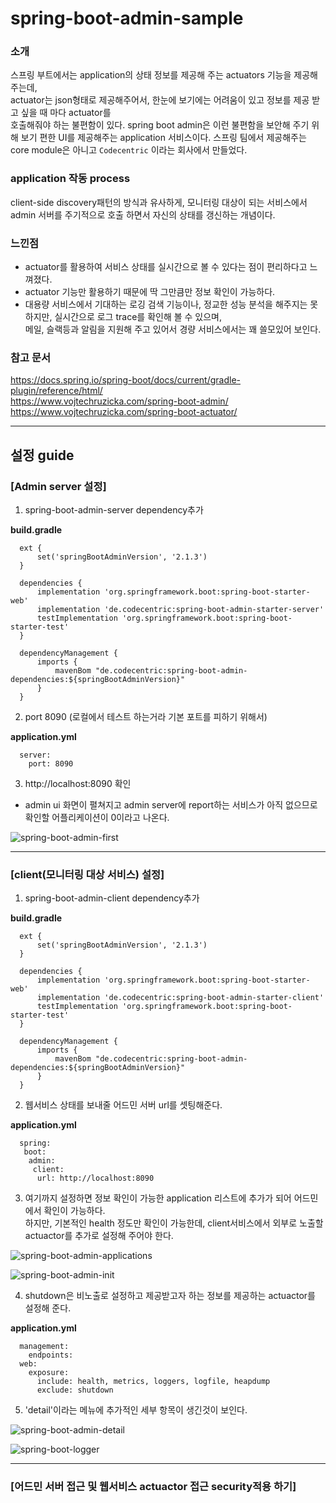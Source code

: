 # spring-boot-admin-sample

###  소개  
스프링 부트에서는 application의 상태 정보를 제공해 주는 actuators 기능을 제공해 주는데,  
actuator는 json형태로 제공해주어서, 한눈에 보기에는 어려움이 있고 정보를 제공 받고 싶을 때 마다 actuator를  
호출해줘야 하는 불편함이 있다. 
spring boot admin은 이런 불편함을 보안해 주기 위해 보기 편한 UI를 제공해주는 application 서비스이다.
스프링 팀에서 제공해주는 core module은 아니고 `Codecentric` 이라는 회사에서 만들었다.

###  application 작동 process  
client-side discovery패턴의 방식과 유사하게, 모니터링 대상이 되는 서비스에서 admin 서버를 주기적으로
호출 하면서 자신의 상태를 갱신하는 개념이다.

### 느낀점  
* actuator를 활용하여 서비스 상태를 실시간으로 볼 수 있다는 점이 편리하다고 느껴졌다.  
* actuator 기능만 활용하기 때문에 딱 그만큼만 정보 확인이 가능하다.  
* 대용량 서비스에서 기대하는 로깅 검색 기능이나, 정교한 성능 분석을 해주지는 못하지만, 실시간으로 로그 trace를 확인해 볼 수 있으며,  
 메일, 슬랙등과 알림을 지원해 주고 있어서 경량 서비스에서는 꽤 쓸모있어 보인다.

### 참고 문서  
https://docs.spring.io/spring-boot/docs/current/gradle-plugin/reference/html/  
https://www.vojtechruzicka.com/spring-boot-admin/  
https://www.vojtechruzicka.com/spring-boot-actuator/  

---

## 설정 guide  

### [Admin server 설정]

1. spring-boot-admin-server dependency추가  

  **build.gradle**
  ~~~
    ext {
        set('springBootAdminVersion', '2.1.3')
    }
    
    dependencies {
        implementation 'org.springframework.boot:spring-boot-starter-web'
        implementation 'de.codecentric:spring-boot-admin-starter-server'
        testImplementation 'org.springframework.boot:spring-boot-starter-test'
    }
    
    dependencyManagement {
        imports {
            mavenBom "de.codecentric:spring-boot-admin-dependencies:${springBootAdminVersion}"
        }
    }
  ~~~

2. port 8090 (로컬에서 테스트 하는거라 기본 포트를 피하기 위해서)

  **application.yml**
  ~~~
    server:
      port: 8090
  ~~~

3. http://localhost:8090 확인
  - admin ui 화면이 펼쳐지고 admin server에 report하는 서비스가 아직 없으므로 확인할 어플리케이션이 0이라고 나온다.

![spring-boot-admin-first](https://user-images.githubusercontent.com/6405201/54019139-c8887d00-41cd-11e9-8987-e3316fbbc740.png)

---

### [client(모니터링 대상 서비스) 설정]

1. spring-boot-admin-client dependency추가  

  **build.gradle**
  ~~~
    ext {
        set('springBootAdminVersion', '2.1.3')
    }
    
    dependencies {
        implementation 'org.springframework.boot:spring-boot-starter-web'
        implementation 'de.codecentric:spring-boot-admin-starter-client'
        testImplementation 'org.springframework.boot:spring-boot-starter-test'
    }
    
    dependencyManagement {
        imports {
            mavenBom "de.codecentric:spring-boot-admin-dependencies:${springBootAdminVersion}"
        }
    }
  ~~~

2. 웹서비스 상태를 보내줄 어드민 서버 url를 셋팅해준다. 

  **application.yml**
  ~~~
    spring:
     boot:
      admin:
       client:
        url: http://localhost:8090
  ~~~

3. 여기까지 설정하면 정보 확인이 가능한 application 리스트에 추가가 되어 어드민에서 확인이 가능하다.  
   하지만, 기본적인 health 정도만 확인이 가능한데, client서비스에서 외부로 노출할 actuactor를 추가로 설정해 주어야 한다.       

![spring-boot-admin-applications](https://user-images.githubusercontent.com/6405201/54019489-ab07e300-41ce-11e9-8fa5-6fabc2b8080f.png)  

![spring-boot-admin-init](https://user-images.githubusercontent.com/6405201/54019226-04bbdd80-41ce-11e9-9a21-7dd6d732d67b.png)


4. shutdown은 비노출로 설정하고 제공받고자 하는 정보를 제공하는 actuactor를 설정해 준다.

  **application.yml**
  ~~~
    management:
      endpoints:
    web:
      exposure:
        include: health, metrics, loggers, logfile, heapdump
        exclude: shutdown
  ~~~

5. 'detail'이라는 메뉴에 추가적인 세부 항목이 생긴것이 보인다.

![spring-boot-admin-detail](https://user-images.githubusercontent.com/6405201/54019698-28cbee80-41cf-11e9-9470-ce6e20fa1a65.png)

![spring-boot-logger](https://user-images.githubusercontent.com/6405201/54019705-2b2e4880-41cf-11e9-9560-a2ea3c5423ca.png)


---

### [어드민 서버 접근 및 웹서비스 actuactor 접근 security적용 하기]
